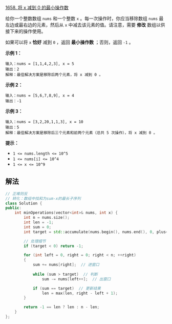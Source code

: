 [1658. 将 x 减到 0 的最小操作数](https://leetcode.cn/problems/minimum-operations-to-reduce-x-to-zero/)

给你一个整数数组 `nums` 和一个整数 `x` 。每一次操作时，你应当移除数组 `nums` 最左边或最右边的元素，然后从 `x` 中减去该元素的值。请注意，需要 **修改** 数组以供接下来的操作使用。

如果可以将 `x` **恰好** 减到 `0` ，返回 **最小操作数** ；否则，返回 `-1` 。

 

**示例 1：**

```
输入：nums = [1,1,4,2,3], x = 5
输出：2
解释：最佳解决方案是移除后两个元素，将 x 减到 0 。
```

**示例 2：**

```
输入：nums = [5,6,7,8,9], x = 4
输出：-1
```

**示例 3：**

```
输入：nums = [3,2,20,1,1,3], x = 10
输出：5
解释：最佳解决方案是移除后三个元素和前两个元素（总共 5 次操作），将 x 减到 0 。
```

 

**提示：**

- `1 <= nums.length <= 10^5`
- `1 <= nums[i] <= 10^4`
- `1 <= x <= 10^9`



## 解法

```cc
// 正难则反
// 转化：数组中找和为sum-x的最长子序列
class Solution {
public:
    int minOperations(vector<int>& nums, int x) {
        int n = nums.size();
        int len = -1;
        int sum = 0;
        int target = std::accumulate(nums.begin(), nums.end(), 0, plus<int>()) - x;

        // 处理细节
        if (target < 0) return -1;

        for (int left = 0, right = 0; right < n; ++right)
        {
            sum += nums[right];  // 进窗口
            
            while (sum > target)  // 判断
                sum -= nums[left++];  // 出窗口

            if (sum == target)  // 更新结果
                len = max(len, right - left + 1);
        }

        return -1 == len ? len : n - len;
    }
};
```

